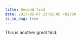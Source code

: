 ```yaml
---
title: Second find
date: 2017-05-07 23:02:00 +02:00
is_in_bag: true
---
```


This is another great find.